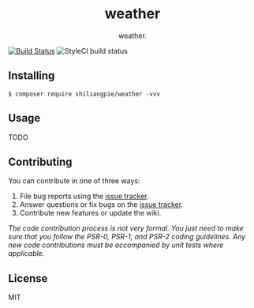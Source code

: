 <h1 align="center"> weather </h1>

<p align="center"> weather.</p>

[![Build Status](https://travis-ci.org/shiliangpie/weather.svg?branch=master)](https://travis-ci.org/shiliangpie/weather)
![StyleCI build status](https://github.styleci.io/repos/189390583/shield)

## Installing

```shell
$ composer require shiliangpie/weather -vvv
```

## Usage

TODO

## Contributing

You can contribute in one of three ways:

1. File bug reports using the [issue tracker](https://github.com/shiliangpie/weather/issues).
2. Answer questions or fix bugs on the [issue tracker](https://github.com/shiliangpie/weather/issues).
3. Contribute new features or update the wiki.

_The code contribution process is not very formal. You just need to make sure that you follow the PSR-0, PSR-1, and PSR-2 coding guidelines. Any new code contributions must be accompanied by unit tests where applicable._

## License

MIT